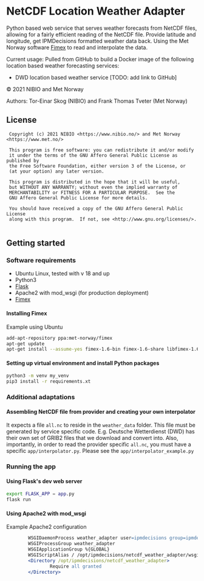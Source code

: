 # NetCDF Location Weather Adapter
Python based web service that serves weather forecasts from NetCDF files, allowing for a fairly efficient reading of the NetCDF file. Provide latitude and longitude, get IPMDecisions formatted weather data back. Using the Met Norway software [Fimex](https://github.com/metno/fimex) to read and interpolate the data.

Current usage: Pulled from GitHub to build a Docker image of the following location based weather forecasting services:

* DWD location based weather service [TODO: add link to GitHub]

&copy; 2021 NIBIO and Met Norway

Authors: Tor-Einar Skog (NIBIO) and Frank Thomas Tveter (Met Norway)

## License
```
 Copyright (c) 2021 NIBIO <https://www.nibio.no/> and Met Norway <https://www.met.no/>
 
 This program is free software: you can redistribute it and/or modify
 it under the terms of the GNU Affero General Public License as published by
 the Free Software Foundation, either version 3 of the License, or
 (at your option) any later version.
 
 This program is distributed in the hope that it will be useful,
 but WITHOUT ANY WARRANTY; without even the implied warranty of
 MERCHANTABILITY or FITNESS FOR A PARTICULAR PURPOSE.  See the
 GNU Affero General Public License for more details.
 
 You should have received a copy of the GNU Affero General Public License
 along with this program.  If not, see <http://www.gnu.org/licenses/>.
 
```

## Getting started
### Software requirements
* Ubuntu Linux, tested with v 18 and up
* Python3
* [Flask](https://flask.palletsprojects.com/en/1.1.x/)
* Apache2 with mod_wsgi (for production deployment)
* [Fimex](https://github.com/metno/fimex)

#### Installing Fimex
Example using Ubuntu

``` bash
add-apt-repository ppa:met-norway/fimex
apt-get update
apt-get install --assume-yes fimex-1.6-bin fimex-1.6-share libfimex-1.6-0 python3-pyfimex0-1.6
```
#### Setting up virtual environment and install Python packages

``` bash
python3 -m venv my_venv
pip3 install -r requirements.xt
```

### Additional adaptations
#### Assembling NetCDF file from provider and creating your own interpolator
It expects a file `all.nc` to reside in the `weather_data` folder. This file must be generated by service specific code. E.g. Deutsche Wetterdienst (DWD) has their own set of GRIB2 files that we download and convert into. Also, importantly, in order to read the provider specific `all.nc`, you must have a specific `app/interpolator.py`. Please see the `app/interpolator_example.py`

### Running the app
#### Using Flask's dev web server
``` bash
export FLASK_APP = app.py
flask run
```
#### Using Apache2 with mod_wsgi
Example Apache2 configuration

``` apache
        WSGIDaemonProcess weather_adapter user=ipmdecisions group=ipmdecisions threads=5
        WSGIProcessGroup weather_adapter
        WSGIApplicationGroup %{GLOBAL}
        WSGIScriptAlias / /opt/ipmdecisions/netcdf_weather_adapter/wsgi.py
        <Directory /opt/ipmdecisions/netcdf_weather_adapter>
                Require all granted
        </Directory>
```